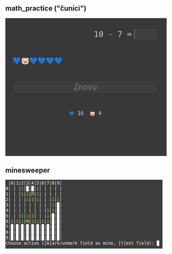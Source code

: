 ## math_practice ("čuníci")

![math_practice](math_practice.png)

## minesweeper

![minesweeper](minesweeper.png)
